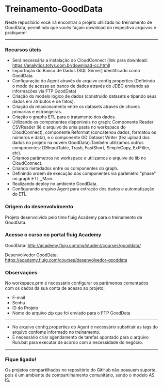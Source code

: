 # Treinamento-GoodData

Neste repositório você irá encontrar o projeto utilizado no treinamento de GoodData, permitindo que vocês façam download do respectivo arquivos e pratiquem!

---------------------------------------------------------------------------------------------------------------------------------

### Recursos úteis

* Será necessária a instalação do CloudConnect (link para download: https://analytics.totvs.com.br/download-cc.html)
* Importação do Banco de Dados (SQL Server) identificado como GoodData.
* Configuração do Agent através do arquivo config.properties (Definindo o modo de acesso ao banco de dados através do JDBC enviando as informações via FTP GoodData) 
* Criação do modelo lógico de dados (construido datasets e tipando seus dados em atributos e de fatos).
* Criação do relacionamento entre os datasets através de chaves primarias e estrangeiras.
* Criação o graphs ETL para o tratamento dos dados.
* Utilizando os componentes disponiveis no graph: 
Componente Reader CSVReader (lê o arquivo de uma pasta no workspace do CloudConnect), componente Reformat (concatenou dados, formatou os números e data),  e o componente GD Dataset Writer (fez upload dos dados no projeto na nuvem GoodData).Também utilizamos outros componentes: DBInputTable, Trash, FastShort, SimpleCopy, ExtFilter, etc). 
* Criamos parâmetros no workspace e utilizamos o arquivo de lib no CloudConnect.
* Criando metadados entre os componentes do graph.
* Definindo ordem de execução dos componentes via parâmetro "phase" no graph ETL _Main.
* Realizando deploy no ambiente GoodData.
* Configurando arquivo Agent para extração dos dados e automatização do ETL.

### Origem do desenvolvimento

Projeto desenvolvido pelo time fluig Academy para o treinamento de GoodData.

###  Acesse o curso no portal fluig Academy

GoodData: http://academy.fluig.com/ng/student/courses/gooddata/

Desenvolvedor GoodData: https://academy.fluig.com/courses/desenvolvedor-gooddata


### Observações

No workspace.prm é necessário configurar os parâmetros comentados com os dados da sua conta de acesso ao projeto: 
  * E-mail
  * Senha
  * ID do Projeto 
  * Nome do arquivo zip que foi enviado para o FTP GoodData
------------------------------------------------------------------------------------------------------------------------------------
 * No arquivo config.properties do Agent é necessário substituir as tags do arquivo confome informado no treinamento. 
 * É necessário criar agendamento de tarefas apontado para o arquivo Run.bat para executar de acordo com a necessidade do negócio.

------------------------------------------------------------------------------------------------------------------------------------



### Fique ligado!

Os projetos compartilhados no repositório do GitHub não possuem suporte, pois é um ambiente de compartilhamento comunitário, sendo o modelo AS IS.  
